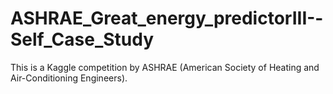 # ASHRAE_Great_energy_predictorIII--Self_Case_Study
This is a Kaggle competition by ASHRAE (American Society of Heating and Air-Conditioning Engineers).
